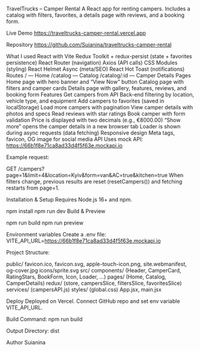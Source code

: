 TravelTrucks – Camper Rental
A React app for renting campers. Includes a catalog with filters, favorites, a details page with reviews, and a booking form.

Live Demo
https://traveltrucks-camper-rental.vercel.app

Repository
https://github.com/Suianina/traveltrucks-camper-rental

What I used
React with Vite
Redux Toolkit + redux-persist (state + favorites persistence)
React Router (navigation)
Axios (API calls)
CSS Modules (styling)
React Helmet Async (meta/SEO)
React Hot Toast (notifications)
Routes
/ — Home
/catalog — Catalog
/catalog/:id — Camper Details
Pages
Home page with hero banner and “View Now” button
Catalog page with filters and camper cards
Details page with gallery, features, reviews, and booking form
Features
Get campers from API
Back-end filtering by location, vehicle type, and equipment
Add campers to favorites (saved in localStorage)
Load more campers with pagination
View camper details with photos and specs
Read reviews with star ratings
Book camper with form validation
Price is displayed with two decimals (e.g., €8000.00)
“Show more” opens the camper details in a new browser tab
Loader is shown during async requests (data fetching)
Responsive design
Meta tags, favicon, OG image for social media
API
Uses mock API: https://66b1f8e71ca8ad33d4f5f63e.mockapi.io

Example request:

GET /campers?page=1&limit=4&location=Kyiv&form=van&AC=true&kitchen=true
When filters change, previous results are reset (resetCampers()) and fetching restarts from page=1.


Installation & Setup
Requires Node.js 16+ and npm.

npm install
npm run dev
Build & Preview

npm run build
npm run preview


Environment variables
Create a .env file:
VITE_API_URL=https://66b1f8e71ca8ad33d4f5f63e.mockapi.io

Project Structure:

public/
  favicon.ico, favicon.svg, apple-touch-icon.png, site.webmanifest, og-cover.jpg
  icons/sprite.svg
src/
  components/ (Header, CamperCard, RatingStars, BookForm, Icon, Loader, ...)
  pages/ (Home, Catalog, CamperDetails)
  redux/ (store, campersSlice, filtersSlice, favoritesSlice)
  services/ (campersAPI.js)
  styles/ (global.css)
  App.jsx, main.jsx


Deploy
Deployed on Vercel. Connect GitHub repo and set env variable VITE_API_URL.

Build Command: npm run build

Output Directory: dist


Author
Suianina
